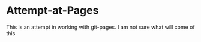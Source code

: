 Attempt-at-Pages
================

This is an attempt in working with git-pages. I am not sure what will come of this


